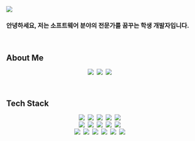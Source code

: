 <img src="https://capsule-render.vercel.app/api?type=waving&color=auto&height=300&section=header&text=Yeonjun%20Kim&fontSize=90" />
<h3>안녕하세요, 저는 소프트웨어 분야의 전문가를 꿈꾸는 학생 개발자입니다.</h3>

<br/>

<h2>About Me</h2>
<p align="center">
  <a href="https://sites.google.com/view/yeonjunkim"><img src="https://img.shields.io/badge/Portfolio-4285F4?style=flat-square&logo=Google%20Drive&logoColor=white&link=https://blog.naver.com/kyjun0803"/></a>&nbsp
  <a href="https://blog.naver.com/kyjun0803"><img src="https://img.shields.io/badge/Naver%20Blog-03C75A?style=flat-square&logo=Naver&logoColor=white&link=https://blog.naver.com/kyjun0803"/></a>&nbsp
  <a href="https://www.instagram.com/yeonjun_83/"><img src="https://img.shields.io/badge/Instagram-E4405F?style=flat-square&logo=Instagram&logoColor=white&link=https://www.instagram.com/yeonjun_83/"/></a>&nbsp
</p>

<br/>

<h2>Tech Stack</h2>
<p align="center">
  <img src="https://img.shields.io/badge/C-A8B9CC?style=flat-square&logo=C&logoColor=white"/></a>&nbsp 
  <img src="https://img.shields.io/badge/C++-00599C?style=flat-square&logo=C%2B%2B&logoColor=white"/></a>&nbsp 
  <img src="https://img.shields.io/badge/C%23-239120?style=flat-square&logo=C%20Sharp&logoColor=white"/></a>&nbsp
  <img src="https://img.shields.io/badge/%2ENET-512BD4?style=flat-square&logo=%2ENET&logoColor=white"/></a>&nbsp
  <img src="https://img.shields.io/badge/Unity-000000?style=flat-square&logo=Unity&logoColor=white"/></a>&nbsp
  <br/>
  <img src="https://img.shields.io/badge/Python-3766AB?style=flat-square&logo=Python&logoColor=white"/></a>&nbsp
  <img src="https://img.shields.io/badge/Jupyter-F37626?style=flat-square&logo=Jupyter&logoColor=white"/></a>&nbsp
  <img src="https://img.shields.io/badge/Colab-F9AB00?style=flat-square&logo=Google Colab&logoColor=white"/></a>&nbsp
  <img src="https://img.shields.io/badge/Numpy-013243?style=flat-square&logo=Numpy&logoColor=white"/></a>&nbsp
  <img src="https://img.shields.io/badge/TensorFlow-FF6F00?style=square&logo=TensorFlow&logoColor=white"/></a>&nbsp
  <br/>
  <img src="https://img.shields.io/badge/HTML5-E34F26?style=square&logo=HTML5&logoColor=white"/></a>&nbsp  
  <img src="https://img.shields.io/badge/CSS3-1572B6?style=square&logo=CSS3&logoColor=white"/></a>&nbsp    
  <img src="https://img.shields.io/badge/Tailwind CSS-06B6D4?style=square&logo=Tailwind CSS&logoColor=white"/></a>&nbsp  
  <img src="https://img.shields.io/badge/JavaScript-F7DF1E?style=square&logo=JavaScript&logoColor=white"/></a>&nbsp  
  <img src="https://img.shields.io/badge/React-61DAFB?style=square&logo=React&logoColor=white"/></a>&nbsp  
  <img src="https://img.shields.io/badge/Next.js-000000?style=square&logo=Next.js&logoColor=white"/></a>&nbsp  
</p>
